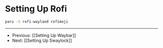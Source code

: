 # Setting Up Rofi

```bash
paru -S rofi-wayland rofimoji
```

-----

- Previous: [[Setting Up Waybar]]
- Next: [[Setting Up Swaylock]]